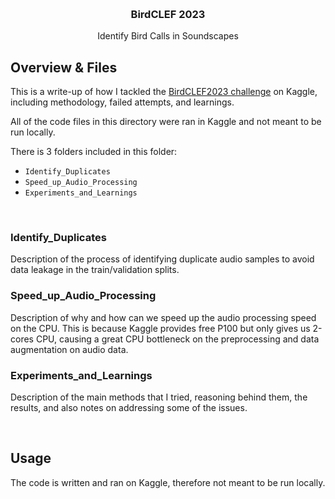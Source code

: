 <!-- Improved compatibility of back to top link: See: https://github.com/othneildrew/Best-README-Template/pull/73 -->
<a name="readme-top"></a>




<!-- PROJECT LOGO -->
<br />
<div align="center">

  <h3 align="center">BirdCLEF 2023</h3>

  <p align="center">
    Identify Bird Calls in Soundscapes
  </p>
</div>



<!-- ABOUT THE PROJECT -->
## Overview & Files

This is a write-up of how I tackled the [BirdCLEF2023 challenge](https://www.kaggle.com/competitions/birdclef-2023) on Kaggle, including methodology, failed attempts, and learnings.

All of the code files in this directory were ran in Kaggle and not meant to be run locally.

There is 3 folders included in this folder:
* `Identify_Duplicates`
* `Speed_up_Audio_Processing`
* `Experiments_and_Learnings`
<br>


### Identify_Duplicates

Description of the process of identifying duplicate audio samples to avoid data leakage in the train/validation splits.

### Speed_up_Audio_Processing

Description of why and how can we speed up the audio processing speed on the CPU. This is because Kaggle provides free P100 but only gives us 2-cores CPU, causing a great CPU bottleneck on the preprocessing and data augmentation on audio data.

### Experiments_and_Learnings

Description of the main methods that I tried, reasoning behind them, the results, and also notes on addressing some of the issues.

<br>

## Usage

The code is written and ran on Kaggle, therefore not meant to be run locally.
